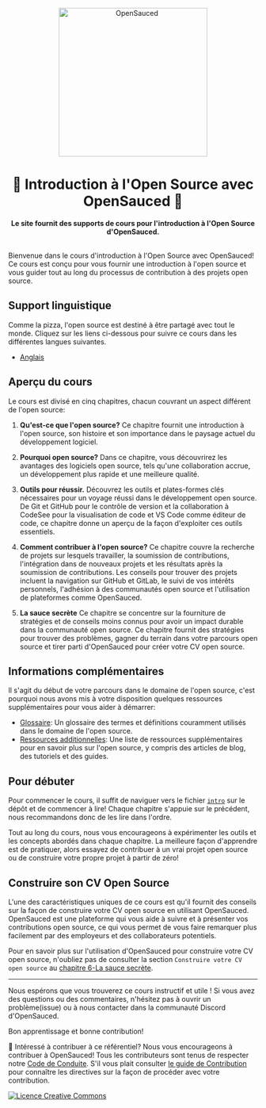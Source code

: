 <div align="center">
  <br>
  <img alt="OpenSauced" src="https://i.ibb.co/7jPXt0Z/logo1-92f1a87f.png" width="300px">
  <h1>🍕 Introduction à l'Open Source avec OpenSauced 🍕</h1>
  <strong>Le site fournit des supports de cours pour l'introduction à l'Open Source d'OpenSauced.</strong>
</div>
<br>

Bienvenue dans le cours d'introduction à l'Open Source avec OpenSauced! Ce cours est conçu pour vous fournir une introduction à l'open source et vous guider tout au long du processus de contribution à des projets open source.

## Support linguistique

Comme la pizza, l'open source est destiné à être partagé avec tout le monde. Cliquez sur les liens ci-dessous pour suivre ce cours dans les différentes langues suivantes.

- [Anglais](/intro-to-oss/)

## Aperçu du cours

Le cours est divisé en cinq chapitres, chacun couvrant un aspect différent de l'open source:

1. **Qu'est-ce que l'open source?** Ce chapitre fournit une introduction à l'open source, son histoire et son importance dans le paysage actuel du développement logiciel.

2. **Pourquoi open source?** Dans ce chapitre, vous découvrirez les avantages des logiciels open source, tels qu'une collaboration accrue, un développement plus rapide et une meilleure qualité.

3. **Outils pour réussir.** Découvrez les outils et plates-formes clés nécessaires pour un voyage réussi dans le développement open source. De Git et GitHub pour le contrôle de version et la collaboration à CodeSee pour la visualisation de code et VS Code comme éditeur de code, ce chapitre donne un aperçu de la façon d'exploiter ces outils essentiels.

4. **Comment contribuer à l'open source?** Ce chapitre couvre la recherche de projets sur lesquels travailler, la soumission de contributions, l'intégration dans de nouveaux projets et les résultats après la soumission de contributions. Les conseils pour trouver des projets incluent la navigation sur GitHub et GitLab, le suivi de vos intérêts personnels, l'adhésion à des communautés open source et l'utilisation de plateformes comme OpenSauced.

5. **La sauce secrète** Ce chapitre se concentre sur la fourniture de stratégies et de conseils moins connus pour avoir un impact durable dans la communauté open source. Ce chapitre fournit des stratégies pour trouver des problèmes, gagner du terrain dans votre parcours open source et tirer parti d'OpenSauced pour créer votre CV open source.

## Informations complémentaires

Il s'agit du début de votre parcours dans le domaine de l'open source, c'est pourquoi nous avons mis à votre disposition quelques ressources supplémentaires pour vous aider à démarrer:

- [Glossaire](./09-glossaire.md): Un glossaire des termes et définitions couramment utilisés dans le domaine de l'open source.
- [Ressources additionnelles](./08-ressources-additionnelles.md): Une liste de ressources supplémentaires pour en savoir plus sur l'open source, y compris des articles de blog, des tutoriels et des guides.

## Pour débuter

Pour commencer le cours, il suffit de naviguer vers le fichier [`intro`](./01-introduction.md) sur le dépôt et de commencer à lire! Chaque chapitre s'appuie sur le précédent, nous recommandons donc de les lire dans l'ordre.

Tout au long du cours, nous vous encourageons à expérimenter les outils et les concepts abordés dans chaque chapitre. La meilleure façon d'apprendre est de pratiquer, alors essayez de contribuer à un vrai projet open source ou de construire votre propre projet à partir de zéro!

## Construire son CV Open Source

L'une des caractéristiques uniques de ce cours est qu'il fournit des conseils sur la façon de construire votre CV open source en utilisant OpenSauced. OpenSauced est une plateforme qui vous aide à suivre et à présenter vos contributions open source, ce qui vous permet de vous faire remarquer plus facilement par des employeurs et des collaborateurs potentiels.

Pour en savoir plus sur l'utilisation d'OpenSauced pour construire votre CV open source, n'oubliez pas de consulter la section `Construire votre CV open source` au [chapitre 6-La sauce secrète](./06-la-sauce-secrète.md).

<hr/>

Nous espérons que vous trouverez ce cours instructif et utile ! Si vous avez des questions ou des commentaires, n'hésitez pas à ouvrir un problème(issue) ou à nous contacter dans la communauté Discord d'OpenSauced.

Bon apprentissage et bonne contribution!

🤝 Intéressé à contribuer à ce référentiel? Nous vous encourageons à contribuer à OpenSauced! Tous les contributeurs sont tenus de respecter notre [Code de Conduite](https://github.com/open-sauced/.github/blob/main/CODE_OF_CONDUCT.md). S'il vous plait consulter [le guide de Contribution](../../../CONTRIBUTING.md) pour connaître les directives sur la façon de procéder avec votre contribution.

[![Licence Creative Commons](https://i.creativecommons.org/l/by/4.0/88x31.png)](https://creativecommons.org/licenses/by/4.0/deed.fr)
